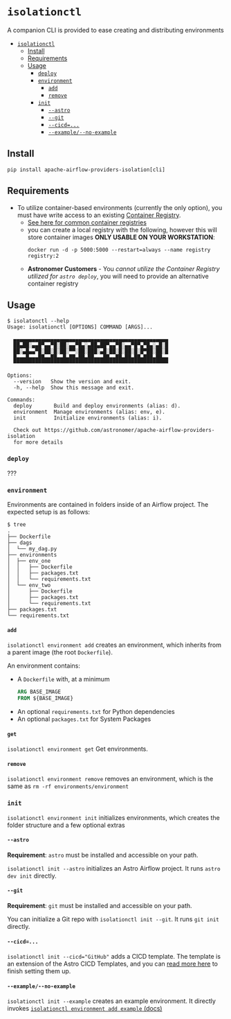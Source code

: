 # `isolationctl`
A companion CLI is provided to ease creating and distributing environments

<!-- TOC -->
* [`isolationctl`](#isolationctl)
  * [Install](#install)
  * [Requirements](#requirements)
  * [Usage](#usage)
    * [`deploy`](#deploy)
    * [`environment`](#environment)
      * [`add`](#add)
      * [`remove`](#remove)
    * [`init`](#init)
      * [`--astro`](#--astro)
      * [`--git`](#--git)
      * [`--cicd=...`](#--cicd)
      * [`--example/--no-example`](#--example--no-example)
<!-- TOC -->

## Install
```shell
pip install apache-airflow-providers-isolation[cli]
```

## Requirements
- To utilize container-based environments (currently the only option), you must have write access to an existing [Container Registry](https://sysdig.com/learn-cloud-native/container-security/what-is-a-container-registry/).
    - [See here for common container registries](https://sysdig.com/learn-cloud-native/container-security/what-is-a-container-registry/#container-registries-compared)
    - you can create a local registry with the following, however this will store container images **ONLY USABLE ON YOUR WORKSTATION**:
        ```shell
        docker run -d -p 5000:5000 --restart=always --name registry registry:2
        ```
    - **Astronomer Customers** - You _cannot utilize the Container Registry utilized for `astro deploy`_, you will need to provide an alternative container registry


## Usage
```text
$ isolatonctl --help
Usage: isolationctl [OPTIONS] COMMAND [ARGS]...

  ▄▄▄▄▄▄▄▄▄▄▄▄▄▄▄▄▄▄▄▄▄▄▄▄▄▄▄▄▄▄▄▄▄▄▄▄▄▄▄▄▄▄▄▄▄▄▄▄▄▄
  ██▄██░▄▄█▀▄▄▀█░██░▄▄▀█▄░▄██▄██▀▄▄▀█░▄▄▀█▀▄▀█▄░▄█░█
  ██░▄█▄▄▀█░██░█░██░▀▀░██░███░▄█░██░█░██░█░█▀██░██░█
  █▄▄▄█▄▄▄██▄▄██▄▄█▄██▄██▄██▄▄▄██▄▄██▄██▄██▄███▄██▄▄
  ▀▀▀▀▀▀▀▀▀▀▀▀▀▀▀▀▀▀▀▀▀▀▀▀▀▀▀▀▀▀▀▀▀▀▀▀▀▀▀▀▀▀▀▀▀▀▀▀▀▀

Options:
  --version   Show the version and exit.
  -h, --help  Show this message and exit.

Commands:
  deploy       Build and deploy environments (alias: d).
  environment  Manage environments (alias: env, e).
  init         Initialize environments (alias: i).

  Check out https://github.com/astronomer/apache-airflow-providers-isolation
  for more details
```
### `deploy`
???

### `environment`
Environments are contained in folders inside of an Airflow project. The expected setup is as follows:
```shell
$ tree
.
├── Dockerfile
├── dags
│  └── my_dag.py
├── environments
│  ├── env_one
│  │   ├── Dockerfile
│  │   ├── packages.txt
│  │   └── requirements.txt
│  └── env_two
│      ├── Dockerfile
│      ├── packages.txt
│      └── requirements.txt
├── packages.txt
└── requirements.txt
```

#### `add`
`isolationctl environment add` creates an environment, which inherits from a parent image (the root `Dockerfile`).

An environment contains:
- A `Dockerfile` with, at a minimum
    ```Dockerfile
    ARG BASE_IMAGE
    FROM ${BASE_IMAGE}
    ```
- An optional `requirements.txt` for Python dependencies
- An optional `packages.txt` for System Packages

#### `get`
`isolationctl environment get` Get environments.

#### `remove`
`isolationctl environment remove` removes an environment, which is the same as `rm -rf environments/environment`

### `init`
`isolationctl environment init` initializes environments, which creates the folder structure and a few optional extras

#### `--astro`
**Requirement**: `astro` must be installed and accessible on your path.

`isolationctl init --astro` initializes an Astro Airflow project. It runs `astro dev init` directly.

#### `--git`
**Requirement**: `git` must be installed and accessible on your path.

You can initialize a Git repo with `isolationctl init --git`. It runs `git init` directly.

#### `--cicd=...`
`isolationctl init --cicd="GitHub"` adds a CICD template. The template is an extension of the Astro CICD Templates, and you can [read more here](https://docs.astronomer.io/astro/ci-cd-templates/template-overview) to finish setting them up.

#### `--example/--no-example`
`isolationctl init --example` creates an example environment. It directly invokes [`isolationctl environment add example` (docs)](#environment)
